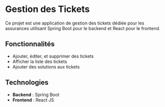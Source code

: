 # Gestion des Tickets

Ce projet est une application de gestion des tickets dédiée pour les assurances utilisant Spring Boot pour le backend et React pour le frontend.

## Fonctionnalités

- Ajouter, éditer, et supprimer des tickets
- Afficher la liste des tickets
- Ajouter des solutions aux tickets

## Technologies

- **Backend** : Spring Boot
- **Frontend** : React JS

